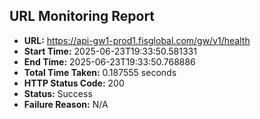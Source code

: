 ## URL Monitoring Report

- **URL:** https://api-gw1-prod1.fisglobal.com/gw/v1/health
- **Start Time:** 2025-06-23T19:33:50.581331
- **End Time:** 2025-06-23T19:33:50.768886
- **Total Time Taken:** 0.187555 seconds
- **HTTP Status Code:** 200
- **Status:** Success
- **Failure Reason:** N/A
